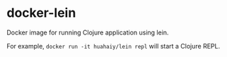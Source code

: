 docker-lein
==============

Docker image for running Clojure application using lein.

For example, `docker run -it huahaiy/lein repl` will start a Clojure REPL. 

